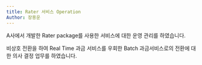 ```yaml
---
title: Rater 서비스 Operation 
Author: 장용운
---
```


A사에서 개발한 Rater package를 사용한 서비스에 대한 운영 관리를 하였습니다.

비상호 전환을 하여 Real Time 과금 서비스를 우회한 Batch 과금서비스로의 전환에 대한 의사 결정 업무를 하였습니다.
